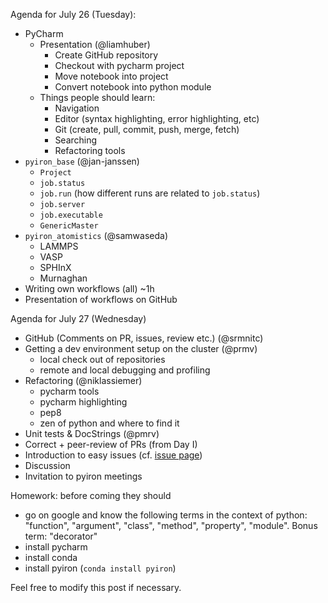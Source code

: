 Agenda for July 26 (Tuesday):
- PyCharm
  - Presentation (@liamhuber)
    - Create GitHub repository
    - Checkout with pycharm project
    - Move notebook into project
    - Convert notebook into python module
  - Things people should learn:
    - Navigation
    - Editor (syntax highlighting, error highlighting, etc)
    - Git (create, pull, commit, push, merge, fetch)
    - Searching
    - Refactoring tools
- `pyiron_base` (@jan-janssen)
  - `Project`
  - `job.status`
  - `job.run` (how different runs are related to `job.status`)
  - `job.server`
  - `job.executable`
  - `GenericMaster`
- `pyiron_atomistics` (@samwaseda)
  - LAMMPS
  - VASP
  - SPHInX
  - Murnaghan
- Writing own workflows (all) ~1h
- Presentation of workflows on GitHub

Agenda for July 27 (Wednesday)
- GitHub (Comments on PR, issues, review etc.) (@srmnitc)
- Getting a dev environment setup on the cluster (@prmv)
  - local check out of repositories
  - remote and local debugging and profiling
- Refactoring (@niklassiemer)
  - pycharm tools
  - pycharm highlighting
  - pep8
  - zen of python and where to find it
- Unit tests & DocStrings (@pmrv)
- Correct + peer-review of PRs (from Day I)
- Introduction to easy issues (cf. [issue page](https://github.com/pyiron/pyiron_atomistics/issues))
- Discussion
- Invitation to pyiron meetings

Homework: before coming they should
- go on google and know the following terms in the context of python: "function", "argument", "class", "method", "property", "module". Bonus term: "decorator"
- install pycharm
- install conda
- install pyiron (`conda install pyiron`)

Feel free to modify this post if necessary.
